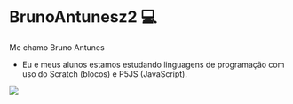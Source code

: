 # BrunoAntunesz2 💻
Me chamo Bruno Antunes
- Eu e meus alunos estamos estudando linguagens de programação com uso do Scratch (blocos) e P5JS (JavaScript).

![](https://itunes.apple.com/app/apple-store/id917932200?pt=39040802&ct=Media1GIFV2&mt=8)
